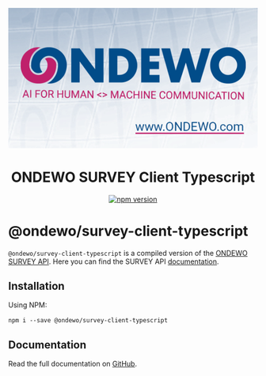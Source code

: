 <p align="center">
  <a href="https://www.ondewo.com">
    <img alt="ONDEWO Logo" src="https://raw.githubusercontent.com/ondewo/ondewo-logos/master/github/ondewo_logo_github_2.png"/>
  </a>
  <h1 align="center">
    ONDEWO SURVEY Client Typescript
  </h1>
  <p align="center">
    <a href="https://badge.fury.io/js/%40ondewo%2Fsurvey-client-typescript"><img src="https://badge.fury.io/js/%40ondewo%2Fsurvey-client-typescript.svg" alt="npm version" height="18"></a>
  </p>
</p>

# @ondewo/survey-client-typescript

`@ondewo/survey-client-typescript` is a compiled version of the [ONDEWO SURVEY API](https://github.com/ondewo/ondewo-survey-api). Here you can find the SURVEY API [documentation](https://ondewo.github.io/ondewo-survey-api/).

## Installation

Using NPM:

```shell
npm i --save @ondewo/survey-client-typescript
```

## Documentation

Read the full documentation on [GitHub](https://github.com/ondewo/ondewo-survey-client-typescript).
